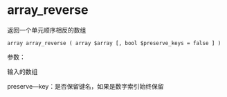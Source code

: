 # array\_reverse

返回一个单元顺序相反的数组

```
array array_reverse ( array $array [, bool $preserve_keys = false ] )
```

参数：

输入的数组

preserve—key：是否保留键名，如果是数字索引始终保留



